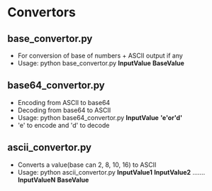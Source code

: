 # Convertors

## base_convertor.py
* For conversion of base of numbers + ASCII output if any
* Usage: python base_convertor.py __InputValue__ __BaseValue__

## base64_convertor.py
* Encoding from ASCII to base64 
* Decoding from base64 to ASCII
* Usage: python base64_convertor.py __InputValue__ __'e'or'd'__
* 'e' to encode and 'd' to decode

## ascii_convertor.py
* Converts a value(base can 2, 8, 10, 16) to ASCII
* Usage: python ascii_convertor.py __InputValue1__ __InputValue2__ ....... __InputValueN__ __BaseValue__
